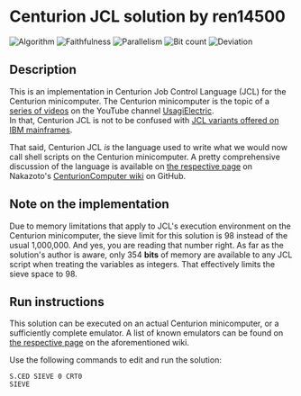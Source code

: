 # Centurion JCL solution by ren14500

![Algorithm](https://img.shields.io/badge/Algorithm-base-green)
![Faithfulness](https://img.shields.io/badge/Faithful-no-yellowgreen)
![Parallelism](https://img.shields.io/badge/Parallel-no-green)
![Bit count](https://img.shields.io/badge/Bits-1-green)
![Deviation](https://img.shields.io/badge/Deviation-sievesize-blue)

## Description

This is an implementation in Centurion Job Control Language (JCL) for the Centurion minicomputer. The Centurion minicomputer is the topic of a [series of videos](https://youtube.com/playlist?list=PLnw98JPyObn0wJFdbcRDP7LMz8Aw2T97V) on the YouTube channel [UsagiElectric](https://www.youtube.com/@UsagiElectric).  
In that, Centurion JCL is not to be confused with [JCL variants offered on IBM mainframes](https://en.wikipedia.org/wiki/Job_Control_Language).

That said, Centurion JCL _is_ the language used to write what we would now call shell scripts on the Centurion minicomputer. A pretty comprehensive discussion of the language is available on [the respective page](https://github.com/Nakazoto/CenturionComputer/wiki/JCL-(Job-Control-Language)) on Nakazoto's [CenturionComputer wiki](https://github.com/Nakazoto/CenturionComputer/wiki) on GitHub.

## Note on the implementation

Due to memory limitations that apply to JCL's execution environment on the Centurion minicomputer, the sieve limit for this solution is 98 instead of the usual 1,000,000. And yes, you are reading that number right. As far as the solution's author is aware, only 354 **bits** of memory are available to any JCL script when treating the variables as integers. That effectively limits the sieve space to 98.

## Run instructions

This solution can be executed on an actual Centurion minicomputer, or a sufficiently complete emulator. A list of known emulators can be found on [the respective page](https://github.com/Nakazoto/CenturionComputer/wiki/Emulators-and-Simulations) on the aforementioned wiki.

Use the following commands to edit and run the solution:

```text
S.CED SIEVE 0 CRT0
SIEVE
```
